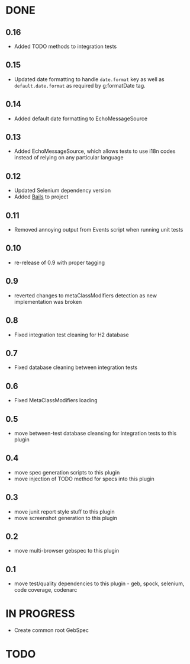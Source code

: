 # DONE

## 0.16

* Added TODO methods to integration tests

## 0.15

* Updated date formatting to handle `date.format` key as well as `default.date.format` as required by g:formatDate tag.

## 0.14

* Added default date formatting to EchoMessageSource

## 0.13

* Added EchoMessageSource, which allows tests to use i18n codes instead of relying on any particular language

## 0.12

* Updated Selenium dependency version
* Added [Bails](https://github.com/frontlinesms/bails) to project

## 0.11

* Removed annoying output from Events script when running unit tests

## 0.10

* re-release of 0.9 with proper tagging

## 0.9

* reverted changes to metaClassModifiers detection as new implementation was broken

## 0.8

* Fixed integration test cleaning for H2 database

## 0.7

* Fixed database cleaning between integration tests

## 0.6

* Fixed MetaClassModifiers loading

## 0.5

* move between-test database cleansing for integration tests to this plugin

## 0.4

* move spec generation scripts to this plugin
* move injection of TODO method for specs into this plugin

## 0.3

* move junit report style stuff to this plugin
* move screenshot generation to this plugin

## 0.2

* move multi-browser gebspec to this plugin

## 0.1

* move test/quality dependencies to this plugin - geb, spock, selenium, code coverage, codenarc

# IN PROGRESS

* Create common root GebSpec

# TODO

